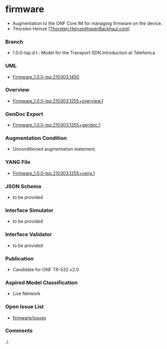 # firmware
- Augmentation to the ONF Core IM for managing firmware on the device.
- Thorsten Heinze (Thorsten.Heinze@openBackhaul.com)

### Branch
- 1.0.0-tsp.d.t : Model for the Transport SDN Introduction at Telefonica

### UML
- [Firmware_1.0.0-tsp.210303.1450](./Firmware_1.0.0-tsp.210303.1450.zip)

### Overview 
- [Firmware_1.0.0-tsp.210303.1255+overview.1](./Firmware_1.0.0-tsp.210303.1255+overview.1.png)

### GenDoc Export
- [Firmware_1.0.0-tsp.210303.1255+gendoc.1](./Firmware_1.0.0-tsp.210303.1255+gendoc.1.docx)

### Augmentation Condition
- Unconditioned augmentation statement.

### YANG File
- [Firmware_1.0.0-tsp.210303.1255+yang.1](./Firmware_1.0.0-tsp.210303.1255+yang.1.zip)

### JSON Schema
- to be provided

### Interface Simulator
- to be provided

### Interface Validator
- to be provided

### Publication
- Candidate for ONF TR-532 v2.0

### Aspired Model Classification
- Live Network

### Open Issue List
- [firmware/issues](../../issues)

### Comments
./.
